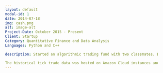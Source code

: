 ```yaml
---
layout: default
modal-id: 1
date: 2014-07-18
img: cash.png
alt: image-alt
Project-Date: October 2015 - Present
Client: Startup
Category: Quantitative Finance and Data Analysis
Languages: Python and C++

description: Started an algorithmic trading fund with two classmates. Developed and backtested end-of-day and intraday trading strategies on historical data. Following algorithm development and backtesting, we implemented the strategies in our brokerage account through an automated execution system. 

The historical tick trade data was hosted on Amazon Cloud instances and manipulated with Python in conjunction with various data analysis libraries, including Pandas, NumPy and PySwarm. The brokerage account was hosted through Interactive Brokers and interacted with through their C++ API. 
---
```

